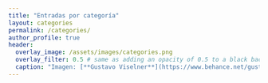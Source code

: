```yaml
---
title: "Entradas por categoría"
layout: categories
permalink: /categories/
author_profile: true
header:
  overlay_image: /assets/images/categories.png
  overlay_filter: 0.5 # same as adding an opacity of 0.5 to a black background
  caption: "Imagen: [**Gustavo Viselner**](https://www.behance.net/gustavo_v)"
---
```

